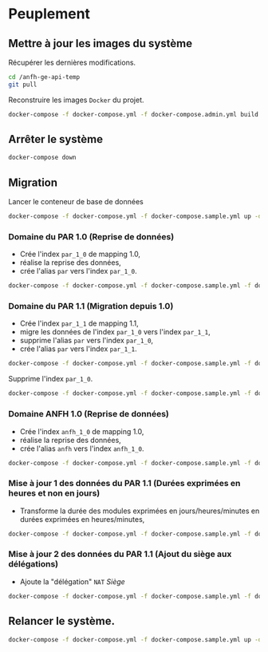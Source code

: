 # Peuplement

## Mettre à jour les images du système

Récupérer les dernières modifications.

```sh
cd /anfh-ge-api-temp
git pull
```

Reconstruire les images `Docker` du projet.

```sh
docker-compose -f docker-compose.yml -f docker-compose.admin.yml build
```

## Arrêter le système

```sh
docker-compose down
```

## Migration

Lancer le conteneur de base de données

```sh
docker-compose -f docker-compose.yml -f docker-compose.sample.yml up -d db
```

### Domaine du PAR 1.0 (Reprise de données)

- Crée l'index `par_1_0` de mapping 1.0,
- réalise la reprise des données,
- crée l'alias `par` vers l'index `par_1_0`.

```sh
docker-compose -f docker-compose.yml -f docker-compose.sample.yml -f docker-compose.admin.yml run data recover_par_1_0
```

### Domaine du PAR 1.1 (Migration depuis 1.0)

- Crée l'index `par_1_1` de mapping 1.1,
- migre les données de l'index `par_1_0` vers l'index `par_1_1`,
- supprime l'alias `par` vers l'index `par_1_0`,
- crée l'alias `par` vers l'index `par_1_1`.

```sh
docker-compose -f docker-compose.yml -f docker-compose.sample.yml -f docker-compose.admin.yml run data from_par_1_0_to_1_1
```

Supprime l'index `par_1_0`.


```sh
docker-compose -f docker-compose.yml -f docker-compose.sample.yml -f docker-compose.admin.yml run data delete_par_1_0
```

### Domaine ANFH 1.0 (Reprise de données)

- Crée l'index `anfh_1_0` de mapping 1.0,
- réalise la reprise des données,
- crée l'alias `anfh` vers l'index `anfh_1_0`.

```sh
docker-compose -f docker-compose.yml -f docker-compose.sample.yml -f docker-compose.admin.yml run data recover_anfh_1_0
```

### Mise à jour 1 des données du PAR 1.1 (Durées exprimées en heures et non en jours)

- Transforme la durée des modules exprimées en jours/heures/minutes en durées exprimées en heures/minutes,

```sh
docker-compose -f docker-compose.yml -f docker-compose.sample.yml -f docker-compose.admin.yml run data update_1_par_1_1
```

### Mise à jour 2 des données du PAR 1.1 (Ajout du siège aux délégations)

- Ajoute la "délégation" `NAT` *Siège*

```sh
docker-compose -f docker-compose.yml -f docker-compose.sample.yml -f docker-compose.admin.yml run data update_2_par_1_1
```

## Relancer le système.

```sh
docker-compose -f docker-compose.yml -f docker-compose.sample.yml up -d
```
